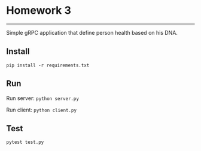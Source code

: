 # Homework 3
________________________________________________________________________________________

Simple gRPC application that define person health based on his DNA.

## Install
 ```pip install -r requirements.txt```

## Run 
Run server: ```python server.py```

Run client: ```python client.py```

## Test
```pytest test.py```
